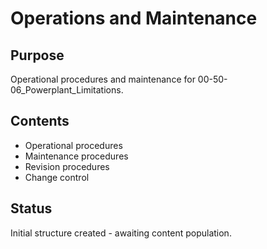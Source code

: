 # Operations and Maintenance

## Purpose
Operational procedures and maintenance for 00-50-06_Powerplant_Limitations.

## Contents
- Operational procedures
- Maintenance procedures
- Revision procedures
- Change control

## Status
Initial structure created - awaiting content population.
